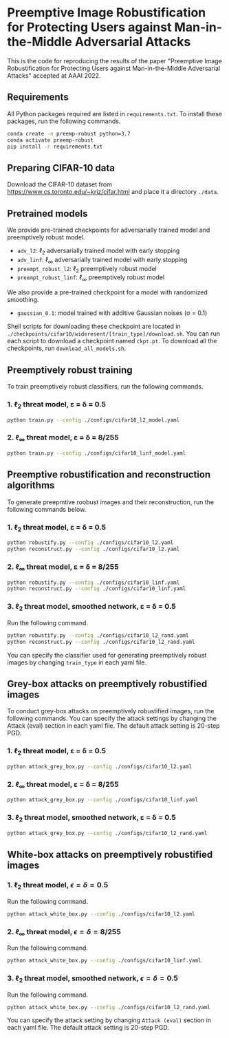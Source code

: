 # Preemptive Image Robustification for Protecting Users against Man-in-the-Middle Adversarial Attacks

This is the code for reproducing the results of the paper "Preemptive Image Robustification for Protecting Users against Man-in-the-Middle Adversarial Attacks" accepted at AAAI 2022.

## Requirements

All Python packages required are listed in `requirements.txt`. To install these packages, run the following commands.  

```bash
conda create -n preemp-robust python=3.7
conda activate preemp-robust
pip install -r requirements.txt
```

## Preparing CIFAR-10 data

Download the CIFAR-10 dataset from https://www.cs.toronto.edu/~kriz/cifar.html and place it a directory ```./data```.


## Pretrained models

We provide pre-trained checkpoints for adversarially trained model and preemptively robust model.

- ```adv_l2```: ℓ<sub>2</sub> adversarially trained model with early stopping
- ```adv_linf```: ℓ<sub>∞</sub>  adversarially trained model with early stopping
- ```preempt_robust_l2```: ℓ<sub>2</sub> preemptively robust model
- ```preempt_robust_linf```: ℓ<sub>∞</sub> preemptively robust model

We also provide a pre-trained checkpoint for a model with randomized smoothing.
- ```gaussian_0.1```: model trained with additive Gaussian noises (σ = 0.1)

Shell scripts for downloading these checkpoint are located in ```./checkpoints/cifar10/wideresent/[train_type]/download.sh```. You can run each script to download a checkpoint named ```ckpt.pt```. To download all the checkpoints, run ```download_all_models.sh```.


## Preemptively robust training

To train preemptively robust classifiers, run the following commands.

### 1. ℓ<sub>2</sub> threat model, ε = δ = 0.5

```bash
python train.py --config ./configs/cifar10_l2_model.yaml
```

### 2. ℓ<sub>∞</sub> threat model, ε = δ = 8/255

```bash
python train.py --config ./configs/cifar10_linf_model.yaml
```

## Preemptive robustification and reconstruction algorithms

To generate preepmtive roobust images and their reconstruction, run the following commands below.
### 1. ℓ<sub>2</sub> threat model, ε = δ = 0.5

```bash
python robustify.py --config ./configs/cifar10_l2.yaml
python reconstruct.py --config ./configs/cifar10_l2.yaml
```

### 2. ℓ<sub>∞</sub> threat model, ε = δ = 8/255

```bash
python robustify.py --config ./configs/cifar10_linf.yaml
python reconstruct.py --config ./configs/cifar10_linf.yaml
```

### 3. ℓ<sub>2</sub> threat model, smoothed network, ε = δ = 0.5

Run the following command.
```bash
python robustify.py --config ./configs/cifar10_l2_rand.yaml
python reconstruct.py --config ./configs/cifar10_l2_rand.yaml
```
You can specify the classifier used for generating preemptively robust images by changing `train_type` in each yaml file.

## Grey-box attacks on preemptively robustified images

To conduct grey-box attacks on preemptively robustified images, run the following commands. You can specify the attack settings by changing the Attack (eval) section in each yaml file. The default attack setting is 20-step PGD.

### 1. ℓ<sub>2</sub> threat model, ε = δ = 0.5

```bash
python attack_grey_box.py --config ./configs/cifar10_l2.yaml
```

### 2. ℓ<sub>∞</sub> threat model, ε = δ = 8/255

```bash
python attack_grey_box.py --config ./configs/cifar10_linf.yaml
```

### 3. ℓ<sub>2</sub> threat model, smoothed network, ε = δ = 0.5

```bash
python attack_grey_box.py --config ./configs/cifar10_l2_rand.yaml
```

## White-box attacks on preemptively robustified images  

### 1. $\ell_2$ threat model, $\epsilon = \delta = 0.5$

Run the following command.
```bash
python attack_white_box.py --config ./configs/cifar10_l2.yaml
```

### 2. $\ell_\infty$ threat model, $\epsilon = \delta = 8/255$

Run the following command.
```bash
python attack_white_box.py --config ./configs/cifar10_linf.yaml
```  

### 3. $\ell_2$ threat model, smoothed network, $\epsilon = \delta = 0.5$

Run the following command.
```bash
python attack_white_box.py --config ./configs/cifar10_l2_rand.yaml
```

You can specify the attack setting by changing ```Attack (eval)``` section in each yaml file. The default attack setting is 20-step PGD.
